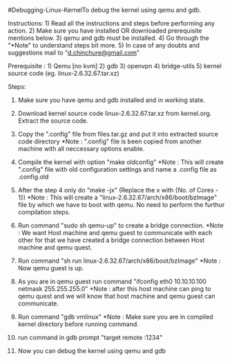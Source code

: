 #Debugging-Linux-KernelTo debug the kernel using qemu and gdb.	

Instructions:
	1) Read all the instructions and steps before performing any action.
	2) Make sure you have installed OR downloaded prerequisite mentions below.
	3) qemu and gdb must be installed.
	4) Go through the "*Note" to understand steps bit more.
	5) In case of any doubts and suggestions mail to "d.chinchure@gmail.com"
 
Prerequisite :
        1) Qemu [no kvm]
        2) gdb
        3) openvpn
        4) bridge-utils
        5) kernel source code (eg. linux-2.6.32.67.tar.xz)	
	
Steps:

1) Make sure you have qemu and gdb installed and in working state.

2) Download kernel source code linux-2.6.32.67.tar.xz from kernel.org. Extract the source code. 

3) Copy the ".config" file from files.tar.gz and put it into extracted source code directory
   *Note : ".config" file is been copied from another machine with all neccessary options enable.
	 
4) Compile the kernel with option "make oldconfig"
   *Note : This will create ".config" file with old configuration settings and name a .config file as .config.old

5) After the step 4 only do "make -jx" (Replace the x with {No. of Cores - 1})
   *Note : This will create a "linux-2.6.32.67/arch/x86/boot/bzImage" file by which we have to boot with qemu. 
           No need to perform the furthur compilation steps.

5) Run command "sudo sh qemu-up" to create a bridge connection.
   *Note : We want Host machine and qemu guest to communicate with each other for that we have created a bridge 
	   connection between Host machine and qemu quest.

6) Run command "sh run linux-2.6.32.67/arch/x86/boot/bzImage" 
  *Note : Now qemu guest is up.

7) As you are in qemu guest run command "ifconfig eth0 10.10.10.100 netmask 255.255.255.0"
  *Note : after this host machine can ping to qemu quest and we will know that host machine and qemu guest 
          can communicate.	
	
8) Run command "gdb vmlinux" 
  *Note : Make sure you are in compiled kernel directory before running command.			 	

8) run command in gdb prompt "target remote :1234"
	
9) Now you can debug the kernel using qemu and gdb 	
